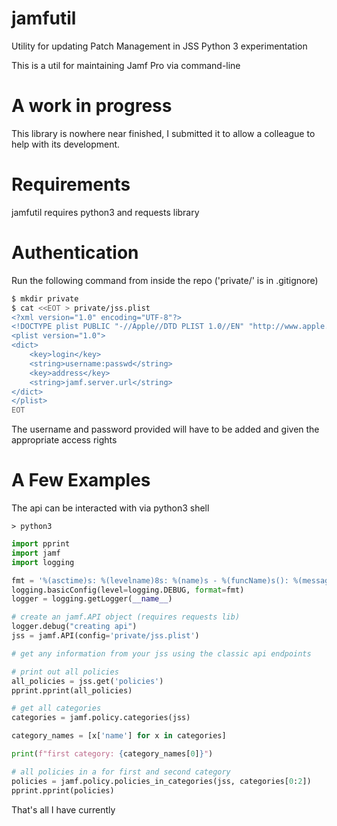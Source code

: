 # jamfutil

Utility for updating Patch Management in JSS
Python 3 experimentation

This is a util for maintaining Jamf Pro via command-line

# A work in progress

This library is nowhere near finished, I submitted it to allow a colleague to help with its development.

# Requirements

jamfutil requires python3 and requests library

# Authentication

Run the following command from inside the repo ('private/' is in .gitignore) 

```bash
$ mkdir private
$ cat <<EOT > private/jss.plist
<?xml version="1.0" encoding="UTF-8"?>
<!DOCTYPE plist PUBLIC "-//Apple//DTD PLIST 1.0//EN" "http://www.apple.com/DTDs/PropertyList-1.0.dtd">
<plist version="1.0">
<dict>
	<key>login</key>
	<string>username:passwd</string>
	<key>address</key>
	<string>jamf.server.url</string>
</dict>
</plist>
EOT
```

The username and password provided will have to be added and given the appropriate access rights 


# A Few Examples

The api can be interacted with via python3 shell

`> python3`

```python
import pprint
import jamf
import logging

fmt = '%(asctime)s: %(levelname)8s: %(name)s - %(funcName)s(): %(message)s'
logging.basicConfig(level=logging.DEBUG, format=fmt)
logger = logging.getLogger(__name__)

# create an jamf.API object (requires requests lib)
logger.debug("creating api")
jss = jamf.API(config='private/jss.plist')

# get any information from your jss using the classic api endpoints

# print out all policies
all_policies = jss.get('policies')
pprint.pprint(all_policies)

# get all categories
categories = jamf.policy.categories(jss)

category_names = [x['name'] for x in categories]

print(f"first category: {category_names[0]}")

# all policies in a for first and second category
policies = jamf.policy.policies_in_categories(jss, categories[0:2])
pprint.pprint(policies)
```

That's all I have currently
